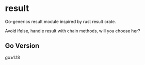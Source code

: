 # result
Go-generics result module inspired by rust result crate.

Avoid ifelse, handle result with chain methods, will you choose her?

## Go Version

go≥1.18
